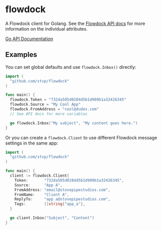 flowdock
========

A Flowdock client for Golang. See the [Flowdock API docs][api_docs] for more
information on the individual attributes.

[Go API Documentation][godocs]

Examples
--------

You can set global defaults and use `flowdock.Inbox()` directly:

```go
import (
  "github.com/stvp/flowdock"
)

func main() {
  flowdock.Token = "732da505d0284d5b1d909b1a32426345"
  flowdock.Source = "My Cool App"
  flowdock.FromAddress = "cool@dudes.com"
  // See API docs for more variables

  go flowdock.Inbox("My subject", "My content goes here.")
}
```

Or you can create a `flowdock.Client` to use different Flowdock message
settings in the same app:

```go
import (
  "github.com/stvp/flowdock"
)

func main() {
  client := flowdock.Client{
    Token:       "732da505d0284d5b1d909b1a32426345",
    Source:      "App A",
    FromAddress: "email@stovepipestudios.com",
    FromName:    "Client A",
    ReplyTo:     "app_a@stovepipestudios.com",
    Tags:        []string{"app_a"},
  }

  go client.Inbox("Subject", "Content")
}
```

[api_docs]: https://www.flowdock.com/api/team-inbox
[godocs]: http://godoc.org/github.com/stvp/flowdock

